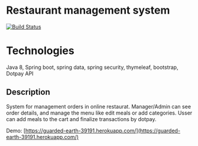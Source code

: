 # Restaurant management system
[![Build Status](https://travis-ci.com/danielbelter/Restaurant.svg?branch=master)](https://travis-ci.com/danielbelter/Restaurant)

# Technologies 
Java 8, Spring boot, spring data, spring security, thymeleaf, bootstrap, Dotpay API

## Description
System for management orders in online restaurat. Manager/Admin can see order details, and manage the menu like
edit meals or add categories. Usser can add meals to the cart and finalize transactions by dotpay.

Demo:
[https://guarded-earth-39191.herokuapp.com/](https://guarded-earth-39191.herokuapp.com/)

